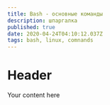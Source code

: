 ```yaml
---
title: Bash - основные команды
description: шпаргалка
published: true
date: 2020-04-24T04:10:12.037Z
tags: bash, linux, comnands
---
```


# Header
Your content here